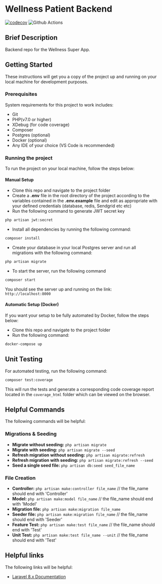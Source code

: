 # Wellness Patient Backend

[![codecov](https://codecov.io/gh/HazonTechnologies/wellness_patient_backend/branch/main/graph/badge.svg?token=9WB2OVL4E3)](https://codecov.io/gh/HazonTechnologies/wellness_patient_backend)
![Github Actions](https://github.com/HazonTechnologies/wellness_patient_backend/actions/workflows/test.yml/badge.svg)

## Brief Description

Backend repo for the Wellness Super App.

## Getting Started

These instructions will get you a copy of the project up and running on your local machine for development purposes.

### Prerequisites

System requirements for this project to work includes:

-   Git
-   PHP(v7.0 or higher)
-   XDebug (for code coverage)
-   Composer
-   Postgres (optional)
-   Docker (optional)
-   Any IDE of your choice (VS Code is recommended)

### Running the project

To run the project on your local machine, follow the steps below:

#### Manual Setup

-   Clone this repo and navigate to the project folder
-   Create a **.env** file in the root directory of the project according to the variables contained in the **.env.example** file and edit as appropriate with your defined credentials (database, redis, Sendgrid etc etc)
-   Run the following command to generate JWT secret key

```bash
php artisan jwt:secret
```

-   Install all dependencies by running the following command:

```bash
composer install
```

-   Create your database in your local Postgres server and run all migrations with the following command:

```bash
php artisan migrate
```

-   To start the server, run the following command

```bash
composer start
```

You should see the server up and running on the link: `http://localhost:8000`

#### Automatic Setup (Docker)

If you want your setup to be fully automated by Docker, follow the steps below:

-   Clone this repo and navigate to the project folder
-   Run the following command:

```bash
docker-compose up
```

## Unit Testing

For automated testing, run the following command:

```bash
composer test:coverage
```

This will run the tests and generate a corresponding code coverage report located in the `coverage_html` folder which can be viewed on the browser.

## Helpful Commands

The following commands will be helpful:

### Migrations & Seeding

-   **Migrate without seeding:** `php artisan migrate`
-   **Migrate with seeding:** `php artisan migrate --seed`
-   **Refresh migration without seeding:** `php artisan migrate:refresh`
-   **Refresh migration with seeding:** `php artisan migrate:refresh --seed`
-   **Seed a single seed file:** `php artisan db:seed seed_file_name`

### File Creation

-   **Controller:** `php artisan make:controller file_name` // the file_name should end with 'Controller'
-   **Model:** `php artisan make:model file_name` // the file_name should end with 'Model'
-   **Migration file:** `php artisan make:migration file_name`
-   **Seeder file:** `php artisan make:migration file_name` // the file_name should end with 'Seeder'
-   **Feature Test:** `php artisan make:test file_name` // the file_name should end with 'Test'
-   **Unit Test:** `php artisan make:test file_name --unit` // the file_name should end with 'Test'

## Helpful links

The following links will be helpful:

-   [Laravel 8.x Documentation](https://laravel.com/docs/8.x)

